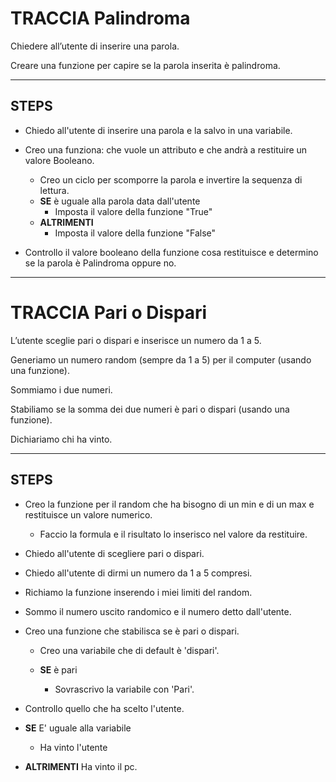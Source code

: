 # TRACCIA Palindroma

Chiedere all’utente di inserire una parola.

Creare una funzione per capire se la parola inserita è palindroma.

---

## STEPS

- Chiedo all'utente di inserire una parola e la salvo in una variabile.
- Creo una funziona: che vuole un attributo e che andrà a restituire un valore Booleano.

  - Creo un ciclo per scomporre la parola e invertire la sequenza di lettura.
  - **SE** è uguale alla parola data dall'utente
    - Imposta il valore della funzione "True"
  - **ALTRIMENTI**
    - Imposta il valore della funzione "False"

- Controllo il valore booleano della funzione cosa restituisce e determino se la parola è
  Palindroma oppure no.

---

# TRACCIA Pari o Dispari

L’utente sceglie pari o dispari e inserisce un numero da 1 a 5.

Generiamo un numero random (sempre da 1 a 5) per il computer (usando una funzione).

Sommiamo i due numeri.

Stabiliamo se la somma dei due numeri è pari o dispari (usando una funzione).

Dichiariamo chi ha vinto.

---

## STEPS

- Creo la funzione per il random che ha bisogno di un min e di un max e restituisce un valore numerico.
  - Faccio la formula e il risultato lo inserisco nel valore da restituire.
- Chiedo all'utente di scegliere pari o dispari.
- Chiedo all'utente di dirmi un numero da 1 a 5 compresi.
- Richiamo la funzione inserendo i miei limiti del random.
- Sommo il numero uscito randomico e il numero detto dall'utente.

- Creo una funzione che stabilisca se è pari o dispari.

  - Creo una variabile che di default è 'dispari'.
  - **SE** è pari

    - Sovrascrivo la variabile con 'Pari'.

- Controllo quello che ha scelto l'utente.
- **SE** E' uguale alla variabile
  - Ha vinto l'utente
- **ALTRIMENTI** Ha vinto il pc.
